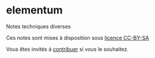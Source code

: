 # elementum

Notes techniques diverses

Ces notes sont mises à disposition sous [licence CC-BY-SA](LICENSE.md)

Vous êtes invités à [contribuer](CONTRIBUTE.md) si vous le souhaitez.
